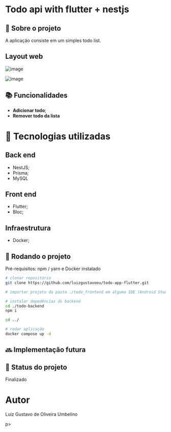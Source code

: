 # Todo api with flutter + nestjs
<!-- license --> 

## :memo:  Sobre o projeto
A aplicação consiste em um simples todo list.

## Layout web
![image](https://github.com/luizgustavoou/todo-app-flutter/assets/89609312/d7808f5d-c96b-4bfb-822a-2a60ed8e1fa6)

![image](https://github.com/luizgustavoou/todo-app-flutter/assets/89609312/f70c45f2-c462-48d8-806d-79d3fe6f718d)

<!-- ## Modelo conceitual -->

## :books: Funcionalidades
* <b>Adicionar todo</b>;
* <b>Remover todo da lista</b>

# :wrench: Tecnologias utilizadas
## Back end
* NestJS;
* Prisma;
* MySQL
  
## Front end
* Flutter;
* Bloc;
<!--## Implantação em produção -->

## Infraestrutura
* Docker;

## :rocket: Rodando o projeto
Pré-requisitos: npm / yarn e Docker instalado

```bash
# clonar repositório
git clone https://github.com/luizgustavoou/todo-app-flutter.git

# importar projeto da pasta ./todo_frontend em alguma IDE (Android Studio ou VSCODE)

# instalar depedências do backend
cd ./todo-backend
npm i

cd ../

# rodar aplicação
docker compose up -d
```

## :soon: Implementação futura

## :dart: Status do projeto
Finalizado

# Autor
<p>Luiz Gustavo de Oliveira Umbelino</p>p>

